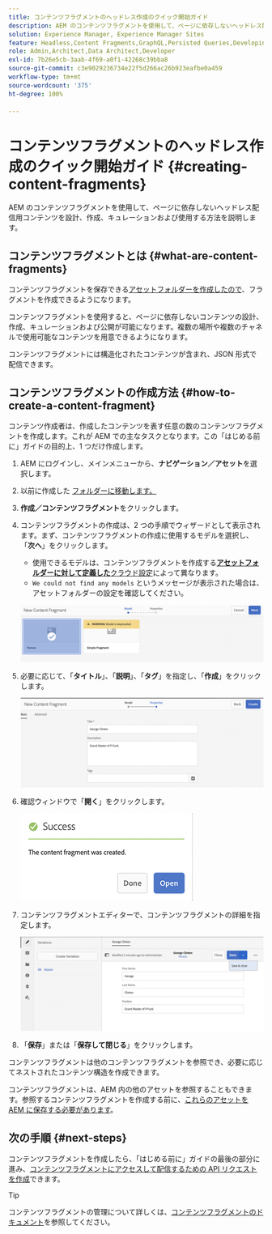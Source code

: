 ```yaml
---
title: コンテンツフラグメントのヘッドレス作成のクイック開始ガイド
description: AEM のコンテンツフラグメントを使用して、ページに依存しないヘッドレス配信用コンテンツを設計、作成、キュレーションおよび使用する方法を説明します。
solution: Experience Manager, Experience Manager Sites
feature: Headless,Content Fragments,GraphQL,Persisted Queries,Developing
role: Admin,Architect,Data Architect,Developer
exl-id: 7b26e5cb-3aab-4f69-a0f1-42268c39bba8
source-git-commit: c3e9029236734e22f5d266ac26b923eafbe0a459
workflow-type: tm+mt
source-wordcount: '375'
ht-degree: 100%

---
```


# コンテンツフラグメントのヘッドレス作成のクイック開始ガイド {#creating-content-fragments}

AEM のコンテンツフラグメントを使用して、ページに依存しないヘッドレス配信用コンテンツを設計、作成、キュレーションおよび使用する方法を説明します。

## コンテンツフラグメントとは  {#what-are-content-fragments}

コンテンツフラグメントを保存できる[アセットフォルダーを作成したので](create-assets-folder.md)、フラグメントを作成できるようになります。

コンテンツフラグメントを使用すると、ページに依存しないコンテンツの設計、作成、キュレーションおよび公開が可能になります。複数の場所や複数のチャネルで使用可能なコンテンツを用意できるようになります。

コンテンツフラグメントには構造化されたコンテンツが含まれ、JSON 形式で配信できます。

## コンテンツフラグメントの作成方法 {#how-to-create-a-content-fragment}

コンテンツ作成者は、作成したコンテンツを表す任意の数のコンテンツフラグメントを作成します。これが AEM での主なタスクとなります。この「はじめる前に」ガイドの目的上、1 つだけ作成します。

1. AEM にログインし、メインメニューから、**ナビゲーション／アセット**&#x200B;を選択します。
1. 以前に作成した [ フォルダーに移動します。](create-assets-folder.md)
1. **作成／コンテンツフラグメント**&#x200B;をクリックします。
1. コンテンツフラグメントの作成は、2 つの手順でウィザードとして表示されます。まず、コンテンツフラグメントの作成に使用するモデルを選択し、「**次へ**」をクリックします。
   * 使用できるモデルは、コンテンツフラグメントを作成する&#x200B;[**アセットフォルダーに対して定義した**&#x200B;クラウド設定](create-assets-folder.md)によって異なります。
   * `We could not find any models` というメッセージが表示された場合は、アセットフォルダーの設定を確認してください。

   ![コンテンツフラグメントモデルを選択](assets/content-fragment-model-select.png)
1. 必要に応じて、「**タイトル**」、「**説明**」、「**タグ**」を指定し、「**作成**」をクリックします。

   ![コンテンツフラグメントを作成](assets/content-fragment-create.png)
1. 確認ウィンドウで「**開く**」をクリックします。

   ![作成されたコンテンツフラグメントの確認](assets/content-fragment-confirmation.png)
1. コンテンツフラグメントエディターで、コンテンツフラグメントの詳細を指定します。

   ![コンテンツフラグメントエディター](assets/content-fragment-edit.png)
1. 「**保存**」または「**保存して閉じる**」をクリックします。

コンテンツフラグメントは他のコンテンツフラグメントを参照でき、必要に応じてネストされたコンテンツ構造を作成できます。

コンテンツフラグメントは、AEM 内の他のアセットを参照することもできます。参照するコンテンツフラグメントを作成する前に、[これらのアセットを AEM に保存する必要があります](/help/assets/manage-assets.md)。

## 次の手順 {#next-steps}

コンテンツフラグメントを作成したら、「はじめる前に」ガイドの最後の部分に進み、[コンテンツフラグメントにアクセスして配信するための API リクエストを作成](create-api-request.md)できます。

>[!TIP]
>
>コンテンツフラグメントの管理について詳しくは、[コンテンツフラグメントのドキュメント](/help/assets/content-fragments/content-fragments.md)を参照してください。
